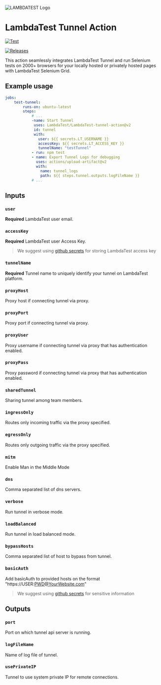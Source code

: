 ![LAMBDATEST Logo](https://www.lambdatest.com/resources/images/logos/logo.svg)
# LambdaTest Tunnel Action

[![Test](https://github.com/LambdaTest/LambdaTest-tunnel-action/actions/workflows/main.yml/badge.svg?branch=master&event=push)](https://github.com/LambdaTest/LambdaTest-tunnel-action/actions/workflows/main.yml)

[![Releases](https://github.com/LambdaTest/LambdaTest-tunnel-action/actions/workflows/update_semver.yml/badge.svg)](https://github.com/LambdaTest/LambdaTest-tunnel-action/actions/workflows/update_semver.yml)

This action seamlessly integrates LambdaTest Tunnel and
run Selenium tests on 2000+ browsers for your locally hosted or
privately hosted pages with LambdaTest Selenium Grid.

## Example usage

```yaml
jobs:
    test-tunnel:
        runs-on: ubuntu-latest
        steps:
            # ...
            -name: Start Tunnel
             uses: LambdaTest/LambdaTest-tunnel-action@v2
             id: tunnel
             with:
               user: ${{ secrets.LT_USERNAME }}
               accessKey: ${{ secrets.LT_ACCESS_KEY }}
               tunnelName: "testTunnel"
            - run: npm test
            - name: Export Tunnel Logs for debugging
              uses: actions/upload-artifact@v2
              with:
                name: tunnel_logs
                path: ${{ steps.tunnel.outputs.logFileName }}
            # ...
```

## Inputs

### `user`

**Required** LambdaTest user email.

### `accessKey`

**Required** LambdaTest user Access Key.
> We suggest using [github secrets](https://help.github.com/en/actions/configuring-and-managing-workflows/creating-and-storing-encrypted-secrets) for storing LambdaTest access key

### `tunnelName`

**Required** Tunnel name to uniquely identify your tunnel on LambdaTest platform.

### `proxyHost`

Proxy host if connecting tunnel via proxy.

### `proxyPort`

Proxy port if connecting tunnel via proxy.

### `proxyUser`

Proxy username if connecting tunnel via proxy that has authentication enabled.

### `proxyPass`

Proxy password if connecting tunnel via proxy that has authentication enabled.

### `sharedTunnel`

Sharing tunnel among team members.

### `ingressOnly`

Routes only incoming traffic via the proxy specified.

### `egressOnly`

Routes only outgoing traffic via the proxy specified.

### `mitm`

Enable Man in the Middle Mode

### `dns`

Comma separated list of dns servers.

### `verbose`

Run tunnel in verbose mode.

### `loadBalanced`

Run tunnel in load balanced mode.

### `bypassHosts`

Comma separated list of host to bypass from tunnel.

### `basicAuth`

Add basicAuth to provided hosts on the format "https://USER:PWD@YourWebsite.com"
> We suggest using [github secrets](https://help.github.com/en/actions/configuring-and-managing-workflows/creating-and-storing-encrypted-secrets)
for sensitive information

## Outputs

### `port`

Port on which tunnel api server is running.

### `logFileName`

Name of log file of tunnel.

### `usePrivateIP`

Tunnel to use system private IP for remote connections.
